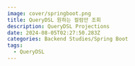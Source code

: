 ```yaml
---
image: cover/springboot.png
title: QueryDSL 원하는 컬럼만 조회
description: QueryDSL Projections
date: 2024-08-05T02:27:50.283Z
categories: Backend Studies/Spring Boot
tags:
  - QueryDSL
---
```


